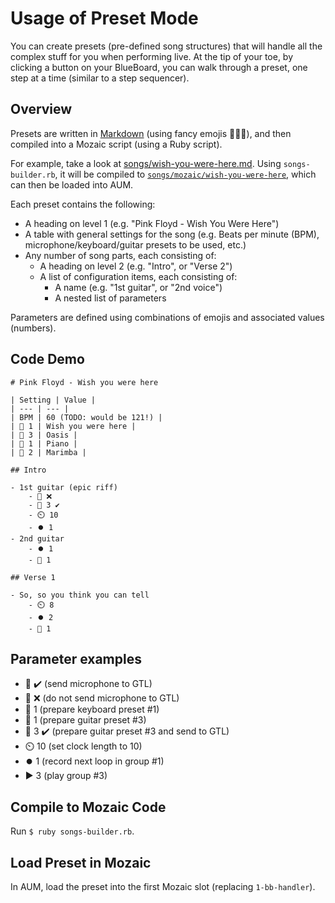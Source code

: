 # Usage of Preset Mode

You can create presets (pre-defined song structures) that will handle all the complex stuff for you when performing live. At the tip of your toe, by clicking a button on your BlueBoard, you can walk through a preset, one step at a time (similar to a step sequencer).

## Overview

Presets are written in [Markdown](https://en.wikipedia.org/wiki/Markdown) (using fancy emojis 🎤🎸🎹), and then compiled into a Mozaic script (using a Ruby script).

For example, take a look at [songs/wish-you-were-here.md](./songs/wish-you-were-here.md). Using `songs-builder.rb`, it will be compiled to [`songs/mozaic/wish-you-were-here`](./songs/mozaic/wish-you-were-here), which can then be loaded into AUM.

Each preset contains the following:

- A heading on level 1 (e.g. "Pink Floyd - Wish You Were Here")
- A table with general settings for the song (e.g. Beats per minute (BPM), microphone/keyboard/guitar presets to be used, etc.)
- Any number of song parts, each consisting of:
    - A heading on level 2 (e.g. "Intro", or "Verse 2")
    - A list of configuration items, each consisting of:
       - A name (e.g. "1st guitar", or "2nd voice")
       - A nested list of parameters

Parameters are defined using combinations of emojis and associated values (numbers).

## Code Demo

```
# Pink Floyd - Wish you were here

| Setting | Value |
| --- | --- |
| BPM | 60 (TODO: would be 121!) |
| 🎸 1 | Wish you were here |
| 🎸 3 | Oasis |
| 🎹 1 | Piano |
| 🎹 2 | Marimba |

## Intro

- 1st guitar (epic riff)
    - 🎤 ❌
    - 🎸 3 ✔️
    - ⏲️ 10
    - ⏺️ 1
- 2nd guitar
    - ⏺️ 1
    - 🎸 1

## Verse 1

- So, so you think you can tell
    - ⏲️ 8
    - ⏺️ 2
    - 🎸 1
```

## Parameter examples

- 🎤 ✔️ (send microphone to GTL)
- 🎤 ❌ (do not send microphone to GTL)
- 🎹 1 (prepare keyboard preset #1)
- 🎸 1 (prepare guitar preset #3)
- 🎸 3 ✔️ (prepare guitar preset #3 and send to GTL)
- ⏲️ 10 (set clock length to 10)
- ⏺️ 1 (record next loop in group #1)
- ▶️ 3 (play group #3)

## Compile to Mozaic Code

Run `$ ruby songs-builder.rb`.

## Load Preset in Mozaic

In AUM, load the preset into the first Mozaic slot (replacing `1-bb-handler`).
